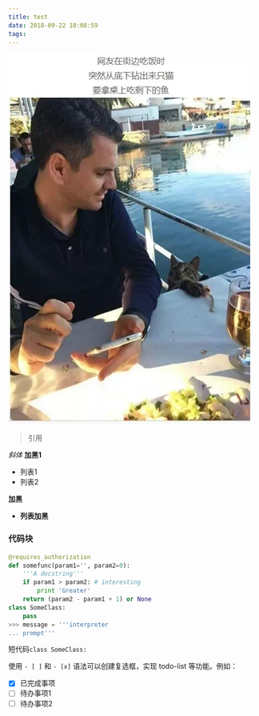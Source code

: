 ```yaml
---
title: test
date: 2018-09-22 18:08:59
tags:
---
```

![](test/1.jpg)
> 引用

*斜体*
**加黑1**

- 列表1
- 列表2

**加黑**

- **列表加黑**

### 代码块
``` python
@requires_authorization
def somefunc(param1='', param2=0):
    '''A docstring'''
    if param1 > param2: # interesting
        print 'Greater'
    return (param2 - param1 + 1) or None
class SomeClass:
    pass
>>> message = '''interpreter
... prompt'''
```

短代码`class SomeClass:`


使用 `- [ ]` 和 `- [x]` 语法可以创建复选框，实现 todo-list 等功能。例如：

- [x] 已完成事项
- [ ] 待办事项1
- [ ] 待办事项2
